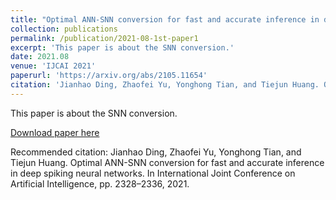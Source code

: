 ```yaml
---
title: "Optimal ANN-SNN conversion for fast and accurate inference in deep spiking neural networks"
collection: publications
permalink: /publication/2021-08-1st-paper1
excerpt: 'This paper is about the SNN conversion.'
date: 2021.08
venue: 'IJCAI 2021'
paperurl: 'https://arxiv.org/abs/2105.11654'
citation: 'Jianhao Ding, Zhaofei Yu, Yonghong Tian, and Tiejun Huang. Optimal ANN-SNN conversion for fast and accurate inference in deep spiking neural networks. In International Joint Conference on Artificial Intelligence, pp. 2328–2336, 2021.'
---
```

This paper is about the SNN conversion.

[Download paper here](https://arxiv.org/abs/2105.11654)

Recommended citation: Jianhao Ding, Zhaofei Yu, Yonghong Tian, and Tiejun Huang. Optimal ANN-SNN conversion for fast and accurate inference in deep spiking neural networks. In International Joint Conference on Artificial Intelligence, pp. 2328–2336, 2021.
